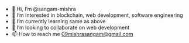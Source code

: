 - 👋 Hi, I’m @sangam-mishra
- 👀 I’m interested in blockchain, web development, software engineering 
- 🌱 I’m currently learning same as above
- 💞️ I’m looking to collaborate on web development
- 📫 How to reach me 09mishrasangam@gmail.com

<!---
sangam-mishra/sangam-mishra is a ✨ special ✨ repository because its `README.md` (this file) appears on your GitHub profile.
You can click the Preview link to take a look at your changes.
--->

